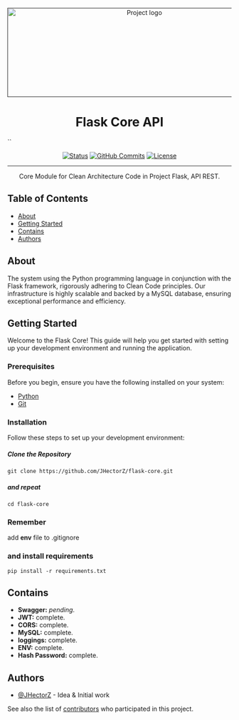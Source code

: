 <p align="center">
  <a href="" rel="noopener">
 <img width=600px height=200px src="https://flask.palletsprojects.com/en/3.0.x/_images/flask-horizontal.png" alt="Project logo"></a>
</p>

<h1 align="center">Flask Core API</h1>
``
<div align="center">

[![Status](https://img.shields.io/badge/status-active-success.svg)]()
[![GitHub Commits](https://img.shields.io/github/commit-activity/t/JHectorZ/flask-core)](https://github.com/JHectorZ/flask-core/commits)
[![License](https://img.shields.io/badge/license-MIT-blue.svg)](/LICENSE)

</div>

---

<p align="center"> Core Module for Clean Architecture Code in Project Flask, API REST.
    <br> 
</p>

## Table of Contents

- [About](#about)
- [Getting Started](#getting_started)
- [Contains](#contains)
- [Authors](#authors)

## About <a name = "about"></a>

The system using the Python programming language in conjunction with the Flask framework, rigorously adhering to Clean Code principles. Our infrastructure is highly scalable and backed by a MySQL database, ensuring exceptional performance and efficiency.

## Getting Started

Welcome to the Flask Core! This guide will help you get started with setting up your development environment and running the application.

### Prerequisites

Before you begin, ensure you have the following installed on your system:

- [Python](https://www.python.org/downloads/)
- [Git](https://git-scm.com/downloads)

### Installation

Follow these steps to set up your development environment:

##### Clone the Repository

```
git clone https://github.com/JHectorZ/flask-core.git
```
##### and repeat
```
cd flask-core
```

### Remember  
add **env** file to .gitignore


### and install requirements
```
pip install -r requirements.txt
```

## Contains <a name = "contains"></a>

- **Swagger:** *pending*.
- **JWT:** complete.
- **CORS:** complete.
- **MySQL:**  complete.
- **loggings:**  complete.
- **ENV:**  complete.
- **Hash Password:** complete.


## Authors <a name = "authors"></a>

- [@JHectorZ](https://github.com/JHectorZ) - Idea & Initial work

See also the list of [contributors](https://github.com/JHectorZ/flask-core/contributors) who participated in this project.
